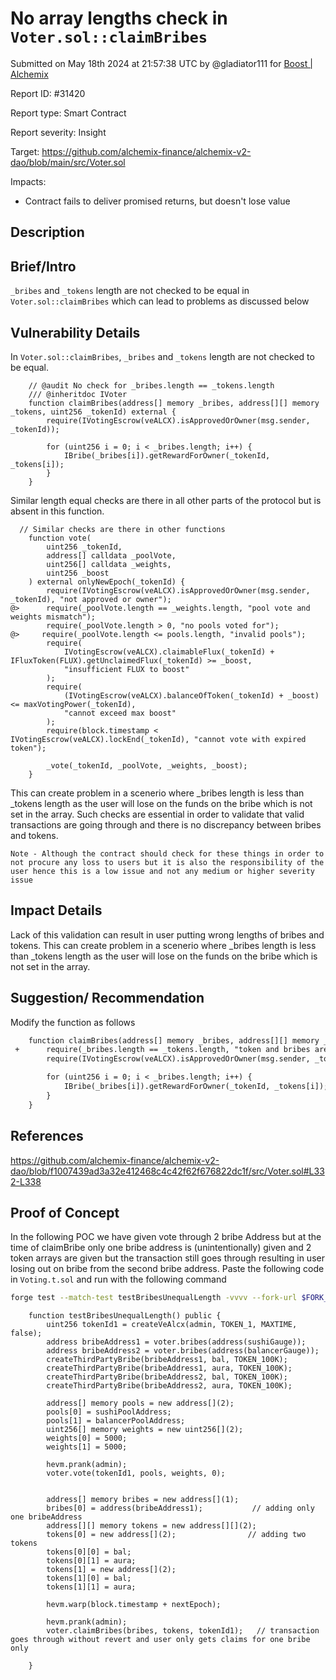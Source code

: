 
# No array lengths check in `Voter.sol::claimBribes`

Submitted on May 18th 2024 at 21:57:38 UTC by @gladiator111 for [Boost | Alchemix](https://immunefi.com/bounty/alchemix-boost/)

Report ID: #31420

Report type: Smart Contract

Report severity: Insight

Target: https://github.com/alchemix-finance/alchemix-v2-dao/blob/main/src/Voter.sol

Impacts:
- Contract fails to deliver promised returns, but doesn't lose value

## Description
## Brief/Intro
`_bribes` and `_tokens` length are not checked to be equal in `Voter.sol::claimBribes` which can lead to problems as discussed below

## Vulnerability Details
In `Voter.sol::claimBribes`, `_bribes` and `_tokens` length are not checked to be equal. 
```solidity
    // @audit No check for _bribes.length == _tokens.length
    /// @inheritdoc IVoter
    function claimBribes(address[] memory _bribes, address[][] memory _tokens, uint256 _tokenId) external {
        require(IVotingEscrow(veALCX).isApprovedOrOwner(msg.sender, _tokenId));

        for (uint256 i = 0; i < _bribes.length; i++) {
            IBribe(_bribes[i]).getRewardForOwner(_tokenId, _tokens[i]);
        }
    }
```
Similar length equal checks are there in all other parts of the protocol but is absent in this function. 
```solidity
  // Similar checks are there in other functions
    function vote(
        uint256 _tokenId,
        address[] calldata _poolVote,
        uint256[] calldata _weights,
        uint256 _boost
    ) external onlyNewEpoch(_tokenId) {
        require(IVotingEscrow(veALCX).isApprovedOrOwner(msg.sender, _tokenId), "not approved or owner");
@>      require(_poolVote.length == _weights.length, "pool vote and weights mismatch");
        require(_poolVote.length > 0, "no pools voted for");
@>     require(_poolVote.length <= pools.length, "invalid pools");
        require(
            IVotingEscrow(veALCX).claimableFlux(_tokenId) + IFluxToken(FLUX).getUnclaimedFlux(_tokenId) >= _boost,
            "insufficient FLUX to boost"
        );
        require(
            (IVotingEscrow(veALCX).balanceOfToken(_tokenId) + _boost) <= maxVotingPower(_tokenId),
            "cannot exceed max boost"
        );
        require(block.timestamp < IVotingEscrow(veALCX).lockEnd(_tokenId), "cannot vote with expired token");

        _vote(_tokenId, _poolVote, _weights, _boost);
    }
```
This can create problem in a scenerio where _bribes length is less than _tokens length as the user will lose on the funds on the bribe which is not set in the array. Such checks are essential in order to validate that valid transactions are going through and there is no discrepancy between bribes and tokens.           
                                                                                           
`Note - Although the contract should check for these things in order to not procure any loss to users but it is also the responsibility of the user hence this is a low issue and not any medium or higher severity issue`
## Impact Details
Lack of this validation can result in user putting wrong lengths of bribes and tokens. This can create problem in a scenerio where _bribes length is less than _tokens length as the user will lose on the funds on the bribe which is not set in the array.

## Suggestion/ Recommendation
Modify the function as follows 
```diff
    function claimBribes(address[] memory _bribes, address[][] memory _tokens, uint256 _tokenId) external {
 +      require(_bribes.length == _tokens.length, "token and bribes are not the same length");
        require(IVotingEscrow(veALCX).isApprovedOrOwner(msg.sender, _tokenId));

        for (uint256 i = 0; i < _bribes.length; i++) {
            IBribe(_bribes[i]).getRewardForOwner(_tokenId, _tokens[i]);
        }
    }
```
## References
https://github.com/alchemix-finance/alchemix-v2-dao/blob/f1007439ad3a32e412468c4c42f62f676822dc1f/src/Voter.sol#L332-L338



## Proof of Concept
In the  following POC we have given vote through 2 bribe Address but at the time of claimBribe only one bribe address is (unintentionally) given and 2 token arrays are given but the transaction still goes through resulting in user losing out on bribe from the second bribe address.
Paste the following code in `Voting.t.sol` and run with the following command
```bash
forge test --match-test testBribesUnequalLength -vvvv --fork-url $FORK_URL
```
```solidity
    function testBribesUnequalLength() public {
        uint256 tokenId1 = createVeAlcx(admin, TOKEN_1, MAXTIME, false);
        address bribeAddress1 = voter.bribes(address(sushiGauge));
        address bribeAddress2 = voter.bribes(address(balancerGauge));
        createThirdPartyBribe(bribeAddress1, bal, TOKEN_100K);
        createThirdPartyBribe(bribeAddress1, aura, TOKEN_100K);
        createThirdPartyBribe(bribeAddress2, bal, TOKEN_100K);
        createThirdPartyBribe(bribeAddress2, aura, TOKEN_100K);

        address[] memory pools = new address[](2);
        pools[0] = sushiPoolAddress;
        pools[1] = balancerPoolAddress;
        uint256[] memory weights = new uint256[](2);
        weights[0] = 5000;
        weights[1] = 5000;

        hevm.prank(admin);
        voter.vote(tokenId1, pools, weights, 0);


        address[] memory bribes = new address[](1);
        bribes[0] = address(bribeAddress1);           // adding only one bribeAddress
        address[][] memory tokens = new address[][](2);
        tokens[0] = new address[](2);                // adding two tokens
        tokens[0][0] = bal;
        tokens[0][1] = aura;
        tokens[1] = new address[](2);
        tokens[1][0] = bal;
        tokens[1][1] = aura;

        hevm.warp(block.timestamp + nextEpoch);

        hevm.prank(admin);
        voter.claimBribes(bribes, tokens, tokenId1);   // transaction goes through without revert and user only gets claims for one bribe only

    }
```